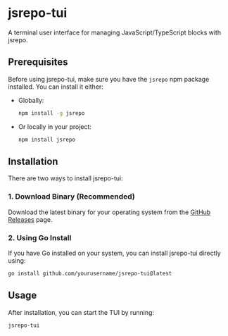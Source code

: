 # jsrepo-tui

A terminal user interface for managing JavaScript/TypeScript blocks with jsrepo.

## Prerequisites

Before using jsrepo-tui, make sure you have the `jsrepo` npm package installed. You can install it either:

- Globally:
	```bash
	npm install -g jsrepo
	```
- Or locally in your project:
	```bash
	npm install jsrepo
	```

## Installation

There are two ways to install jsrepo-tui:

### 1. Download Binary (Recommended)

Download the latest binary for your operating system from the [GitHub Releases](https://github.com/yourusername/jsrepo-tui/releases) page.

### 2. Using Go Install

If you have Go installed on your system, you can install jsrepo-tui directly using:

```bash
go install github.com/yourusername/jsrepo-tui@latest
```

## Usage

After installation, you can start the TUI by running:

```bash
jsrepo-tui
```